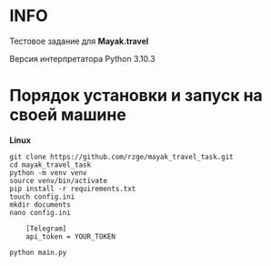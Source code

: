 INFO
============================

Тестовое задание для **Mayak.travel**

Версия интерпретатора Python 3.10.3

Порядок установки и запуск на своей машине
===========
**Linux**

    git clone https://github.com/rzge/mayak_travel_task.git
    cd mayak_travel_task
    python -m venv venv
    source venv/bin/activate
    pip install -r requirements.txt
    touch config.ini
    mkdir documents
    nano config.ini

        [Telegram]
        api_token = YOUR_TOKEN

    python main.py

